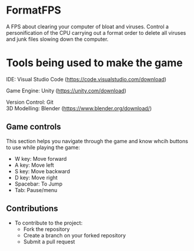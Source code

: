 # FormatFPS
A FPS about clearing your computer of bloat and viruses. Control a personification of the CPU carrying out a format order to delete all viruses and junk files slowing down the computer.

# Tools being used to make the game
IDE: Visual Studio Code  (https://code.visualstudio.com/download)

Game Engine: Unity  (https://unity.com/download)

Version Control: Git  
3D Modelling: Blender (https://www.blender.org/download/)

## Game controls
This section helps you navigate through the game and know whcih buttons to use while playing the game:
- W key: Move forward
- A key: Move left
- S key: Move backward
- D key: Move right
- Spacebar: To Jump
- Tab: Pause/menu

## Contributions

- To contribute to the project:
   - Fork the repository
   - Create a branch on your forked repository
   - Submit a pull request